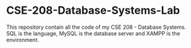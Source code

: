 # CSE-208-Database-Systems-Lab
This repository contain all the code of my CSE 208 - Database Systems. SQL is the language, MySQL is the database server and XAMPP is the environment. 
